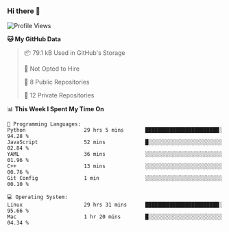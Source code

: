 ### Hi there 👋

<!--
**huayuan4396/huayuan4396** is a ✨ _special_ ✨ repository because its `README.md` (this file) appears on your GitHub profile.

Here are some ideas to get you started:

- 🔭 I’m currently working on ...
- 🌱 I’m currently learning ...
- 👯 I’m looking to collaborate on ...
- 🤔 I’m looking for help with ...
- 💬 Ask me about ...
- 📫 How to reach me: ...
- 😄 Pronouns: ...
- ⚡ Fun fact: ...
-->

<!--START_SECTION:waka-->
![Profile Views](http://img.shields.io/badge/Profile%20Views-2-blue)

**🐱 My GitHub Data** 

> 📦 79.1 kB Used in GitHub's Storage 
 > 
> 🚫 Not Opted to Hire
 > 
> 📜 8 Public Repositories 
 > 
> 🔑 12 Private Repositories 
 > 
📊 **This Week I Spent My Time On** 

```text
💬 Programming Languages: 
Python                   29 hrs 5 mins       ████████████████████████░   94.28 % 
JavaScript               52 mins             █░░░░░░░░░░░░░░░░░░░░░░░░   02.84 % 
YAML                     36 mins             ░░░░░░░░░░░░░░░░░░░░░░░░░   01.96 % 
C++                      13 mins             ░░░░░░░░░░░░░░░░░░░░░░░░░   00.76 % 
Git Config               1 min               ░░░░░░░░░░░░░░░░░░░░░░░░░   00.10 % 

💻 Operating System: 
Linux                    29 hrs 31 mins      ████████████████████████░   95.66 % 
Mac                      1 hr 20 mins        █░░░░░░░░░░░░░░░░░░░░░░░░   04.34 % 
```


<!--END_SECTION:waka-->
